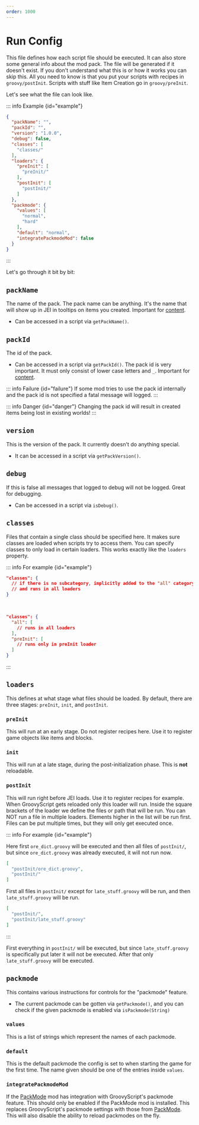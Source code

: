```yaml
---
order: 1000
---
```


# Run Config

This file defines how each script file should be executed.
It can also store some general info about the mod pack.
The file will be generated if it doesn't exist.
If you don't understand what this is or how it works you can skip this.
All you need to know is that you put your scripts with recipes in `groovy/postInit`.
Scripts with stuff like Item Creation go in `groovy/preInit`.

Let's see what the file can look like.

::: info Example {id="example"}
```json
{
  "packName": "",
  "packId": "",
  "version": "1.0.0",
  "debug": false,
  "classes": [
    "classes/"
  ],
  "loaders": {
    "preInit": [
      "preInit/"
    ],
    "postInit": [
      "postInit/"
    ]
  },
  "packmode": {
    "values": [
      "normal",
      "hard"
    ],
    "default": "normal",
    "integratePackmodeMod": false
  }
}
```
:::

Let's go through it bit by bit:


## `packName`

The name of the pack.
The pack name can be anything. It's the name that will show up in JEI in tooltips on items you created.
Important for [content](../content/index.md).
- Can be accessed in a script via `getPackName()`.

## `packId`

The id of the pack.
- Can be accessed in a script via `getPackId()`.
The pack id is very important. It must only consist of lower case letters and `_`.
Important for [content](../content/index.md).

::: info Failure {id="failure"}
If some mod tries to use the pack id internally and the pack id is not specified a fatal message will logged.
:::

::: info Danger {id="danger"}
Changing the pack id will result in created items being lost in existing worlds!
:::

## `version`

This is the version of the pack.
It currently doesn't do anything special.
- It can be accessed in a script via `getPackVersion()`.

## `debug`

If this is false all messages that logged to debug will not be logged.
Great for debugging.
- Can be accessed in a script via `isDebug()`.

## `classes`

Files that contain a single class should be specified here.
It makes sure classes are loaded when scripts try to access them.
You can specify classes to only load in certain loaders.
This works exactly like the `loaders` property.

::: info For example {id="example"}
```json
"classes": {
  // if there is no subcategory, implicitly added to the "all" category
  // and runs in all loaders
}
```

<br>

```json
"classes": {
  "all": [
    // runs in all loaders
  ],
  "preInit": [
    // runs only in preInit loader
  ]
}
```
:::

## `loaders`

This defines at what stage what files should be loaded.
By default, there are three stages: `preInit`, `init`, and `postInit`.

### `preInit`

This will run at an early stage.
Do not register recipes here.
Use it to register game objects like items and blocks.

### `init`

This will run at a late stage, during the post-initialization phase.
This is **not** reloadable.

### `postInit`

This will run right before JEI loads.
Use it to register recipes for example.
When GroovyScript gets reloaded only this loader will run.
Inside the square brackets of the loader we define the files or path that will be run.
You can NOT run a file in multiple loaders.
Elements higher in the list will be run first.
Files can be put multiple times, but they will only get executed once.


::: info For example {id="example"}

Here first `ore_dict.groovy` will be executed and then all files of `postInit/`, but since `ore_dict.groovy` was already
executed, it will not run now.

```json
[
  "postInit/ore_dict.groovy",
  "postInit/"
]
```

First all files in `postInit/` except for `late_stuff.groovy` will be run, and then `late_stuff.groovy` will be run.


```json
[
  "postInit/",
  "postInit/late_stuff.groovy"
]
```

:::

First everything in `postInit/` will be executed, but since `late_stuff.groovy` is specifically put later it will not be
executed. After that only `late_stuff.groovy` will be executed.

## `packmode`

This contains various instructions for controls for the "packmode" feature.
- The current packmode can be gotten via `getPackmode()`, and you can check if the given packmode is enabled via `isPackmode(String)`

### `values`

This is a list of strings which represent the names of each packmode.

### `default`

This is the default packmode the config is set to when starting the game for the first time.
The name given should be one of the entries inside `values`.

### `integratePackmodeMod`

If the [PackMode](https://www.curseforge.com/minecraft/mc-mods/packmode) mod has integration with GroovyScript's packmode feature.
This should only be enabled if the PackMode mod is installed.
This replaces GroovyScript's packmode settings with those from [PackMode](https://www.curseforge.com/minecraft/mc-mods/packmode).
This will also disable the ability to reload packmodes on the fly.
